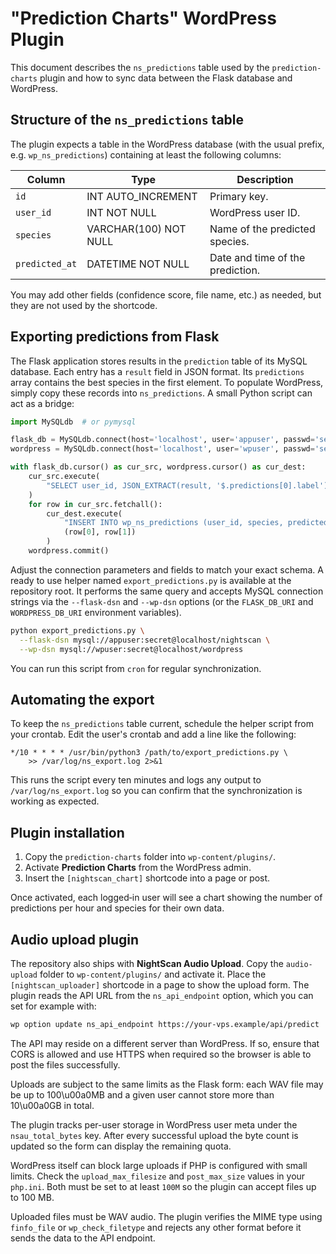 # "Prediction Charts" WordPress Plugin

This document describes the `ns_predictions` table used by the `prediction-charts` plugin and how to sync data between the Flask database and WordPress.

## Structure of the `ns_predictions` table

The plugin expects a table in the WordPress database (with the usual prefix, e.g. `wp_ns_predictions`) containing at least the following columns:

| Column      | Type        | Description                         |
| ----------- | ----------- | ----------------------------------- |
| `id`        | INT AUTO_INCREMENT | Primary key. |
| `user_id`   | INT NOT NULL | WordPress user ID. |
| `species`   | VARCHAR(100) NOT NULL | Name of the predicted species. |
| `predicted_at` | DATETIME NOT NULL | Date and time of the prediction. |

You may add other fields (confidence score, file name, etc.) as needed, but they are not used by the shortcode.

## Exporting predictions from Flask

The Flask application stores results in the `prediction` table of its MySQL database. Each entry has a `result` field in JSON format. Its `predictions` array contains the best species in the first element. To populate WordPress, simply copy these records into `ns_predictions`. A small Python script can act as a bridge:

```python
import MySQLdb  # or pymysql

flask_db = MySQLdb.connect(host='localhost', user='appuser', passwd='secret', db='nightscan')
wordpress = MySQLdb.connect(host='localhost', user='wpuser', passwd='secret', db='wordpress')

with flask_db.cursor() as cur_src, wordpress.cursor() as cur_dest:
    cur_src.execute(
        "SELECT user_id, JSON_EXTRACT(result, '$.predictions[0].label') AS species FROM prediction"
    )
    for row in cur_src.fetchall():
        cur_dest.execute(
            "INSERT INTO wp_ns_predictions (user_id, species, predicted_at) VALUES (%s, %s, NOW())",
            (row[0], row[1])
        )
    wordpress.commit()
```

Adjust the connection parameters and fields to match your exact schema. A ready to use helper named `export_predictions.py` is available at the repository root. It performs the same query and accepts MySQL connection strings via the `--flask-dsn` and `--wp-dsn` options (or the `FLASK_DB_URI` and `WORDPRESS_DB_URI` environment variables).

```bash
python export_predictions.py \
  --flask-dsn mysql://appuser:secret@localhost/nightscan \
  --wp-dsn mysql://wpuser:secret@localhost/wordpress
```

You can run this script from `cron` for regular synchronization.

## Automating the export

To keep the `ns_predictions` table current, schedule the helper script from
your crontab. Edit the user's crontab and add a line like the following:

```cron
*/10 * * * * /usr/bin/python3 /path/to/export_predictions.py \
    >> /var/log/ns_export.log 2>&1
```

This runs the script every ten minutes and logs any output to
`/var/log/ns_export.log` so you can confirm that the synchronization is
working as expected.

## Plugin installation

1. Copy the `prediction-charts` folder into `wp-content/plugins/`.
2. Activate **Prediction Charts** from the WordPress admin.
3. Insert the `[nightscan_chart]` shortcode into a page or post.

Once activated, each logged‑in user will see a chart showing the number of predictions per hour and species for their own data.

## Audio upload plugin

The repository also ships with **NightScan Audio Upload**. Copy the
`audio-upload` folder to `wp-content/plugins/` and activate it. Place the
`[nightscan_uploader]` shortcode in a page to show the upload form. The
plugin reads the API URL from the `ns_api_endpoint` option, which you can
set for example with:

```bash
wp option update ns_api_endpoint https://your-vps.example/api/predict
```

The API may reside on a different server than WordPress. If so, ensure
that CORS is allowed and use HTTPS when required so the browser is able to
post the files successfully.

Uploads are subject to the same limits as the Flask form: each WAV file
may be up to 100\u00a0MB and a given user cannot store more than
10\u00a0GB in total.

The plugin tracks per-user storage in WordPress user meta under the
`nsau_total_bytes` key. After every successful upload the byte count is
updated so the form can display the remaining quota.

WordPress itself can block large uploads if PHP is configured with small
limits. Check the `upload_max_filesize` and `post_max_size` values in your
`php.ini`. Both must be set to at least `100M` so the plugin can accept
files up to 100 MB.

Uploaded files must be WAV audio. The plugin verifies the MIME type using
`finfo_file` or `wp_check_filetype` and rejects any other format before it
sends the data to the API endpoint.
